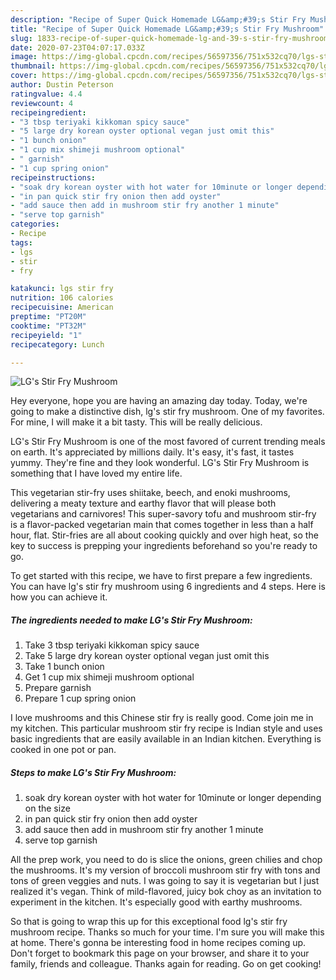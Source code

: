 ```yaml
---
description: "Recipe of Super Quick Homemade LG&amp;#39;s Stir Fry Mushroom"
title: "Recipe of Super Quick Homemade LG&amp;#39;s Stir Fry Mushroom"
slug: 1833-recipe-of-super-quick-homemade-lg-and-39-s-stir-fry-mushroom
date: 2020-07-23T04:07:17.033Z
image: https://img-global.cpcdn.com/recipes/56597356/751x532cq70/lgs-stir-fry-mushroom-recipe-main-photo.jpg
thumbnail: https://img-global.cpcdn.com/recipes/56597356/751x532cq70/lgs-stir-fry-mushroom-recipe-main-photo.jpg
cover: https://img-global.cpcdn.com/recipes/56597356/751x532cq70/lgs-stir-fry-mushroom-recipe-main-photo.jpg
author: Dustin Peterson
ratingvalue: 4.4
reviewcount: 4
recipeingredient:
- "3 tbsp teriyaki kikkoman spicy sauce"
- "5 large dry korean oyster optional vegan just omit this"
- "1 bunch onion"
- "1 cup mix shimeji mushroom optional"
- " garnish"
- "1 cup spring onion"
recipeinstructions:
- "soak dry korean oyster with hot water for 10minute or longer depending on the size"
- "in pan quick stir fry onion then add oyster"
- "add sauce then add in mushroom stir fry another 1 minute"
- "serve top garnish"
categories:
- Recipe
tags:
- lgs
- stir
- fry

katakunci: lgs stir fry 
nutrition: 106 calories
recipecuisine: American
preptime: "PT20M"
cooktime: "PT32M"
recipeyield: "1"
recipecategory: Lunch

---
```



![LG&#39;s Stir Fry Mushroom](https://img-global.cpcdn.com/recipes/56597356/751x532cq70/lgs-stir-fry-mushroom-recipe-main-photo.jpg)

Hey everyone, hope you are having an amazing day today. Today, we're going to make a distinctive dish, lg&#39;s stir fry mushroom. One of my favorites. For mine, I will make it a bit tasty. This will be really delicious.

LG&#39;s Stir Fry Mushroom is one of the most favored of current trending meals on earth. It's appreciated by millions daily. It's easy, it's fast, it tastes yummy. They're fine and they look wonderful. LG&#39;s Stir Fry Mushroom is something that I have loved my entire life.

This vegetarian stir-fry uses shiitake, beech, and enoki mushrooms, delivering a meaty texture and earthy flavor that will please both vegetarians and carnivores! This super-savory tofu and mushroom stir-fry is a flavor-packed vegetarian main that comes together in less than a half hour, flat. Stir-fries are all about cooking quickly and over high heat, so the key to success is prepping your ingredients beforehand so you&#39;re ready to go.


To get started with this recipe, we have to first prepare a few ingredients. You can have lg&#39;s stir fry mushroom using 6 ingredients and 4 steps. Here is how you can achieve it.

<!--inarticleads1-->

##### The ingredients needed to make LG&#39;s Stir Fry Mushroom:

1. Take 3 tbsp teriyaki kikkoman spicy sauce
1. Take 5 large dry korean oyster optional vegan just omit this
1. Take 1 bunch onion
1. Get 1 cup mix shimeji mushroom optional
1. Prepare  garnish
1. Prepare 1 cup spring onion


I love mushrooms and this Chinese stir fry is really good. Come join me in my kitchen. This particular mushroom stir fry recipe is Indian style and uses basic ingredients that are easily available in an Indian kitchen. Everything is cooked in one pot or pan. 

<!--inarticleads2-->

##### Steps to make LG&#39;s Stir Fry Mushroom:

1. soak dry korean oyster with hot water for 10minute or longer depending on the size
1. in pan quick stir fry onion then add oyster
1. add sauce then add in mushroom stir fry another 1 minute
1. serve top garnish


All the prep work, you need to do is slice the onions, green chilies and chop the mushrooms. It&#39;s my version of broccoli mushroom stir fry with tons and tons of green veggies and nuts. I was going to say it is vegetarian but I just realized it&#39;s vegan. Think of mild-flavored, juicy bok choy as an invitation to experiment in the kitchen. It&#39;s especially good with earthy mushrooms. 

So that is going to wrap this up for this exceptional food lg&#39;s stir fry mushroom recipe. Thanks so much for your time. I'm sure you will make this at home. There's gonna be interesting food in home recipes coming up. Don't forget to bookmark this page on your browser, and share it to your family, friends and colleague. Thanks again for reading. Go on get cooking!
